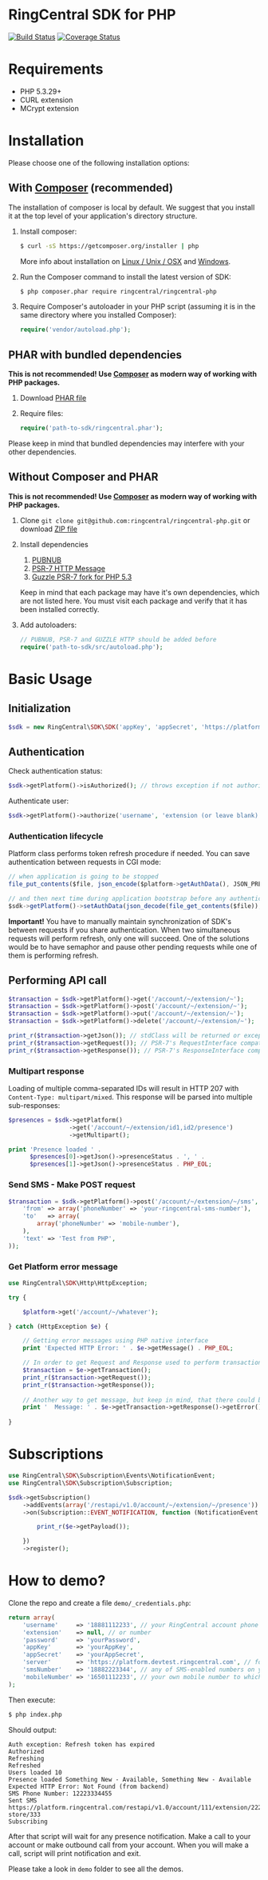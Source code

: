 # RingCentral SDK for PHP

[![Build Status](https://img.shields.io/travis/ringcentral/ringcentral-php/master.svg)](https://travis-ci.org/ringcentral/ringcentral-php)
[![Coverage Status](https://coveralls.io/repos/ringcentral/ringcentral-php/badge.svg?branch=master&service=github)](https://coveralls.io/github/ringcentral/ringcentral-php?branch=master)

# Requirements

- PHP 5.3.29+
- CURL extension
- MCrypt extension

# Installation

Please choose one of the following installation options:

## With [Composer](http://getcomposer.org) **(recommended)**

The installation of composer is local by default. We suggest that you install it at the top level of your application's
directory structure.

1. Install composer:
    
    ```sh
    $ curl -sS https://getcomposer.org/installer | php
    ```
    
    More info about installation on [Linux / Unix / OSX](https://getcomposer.org/doc/00-intro.md#installation-linux-unix-osx)
    and [Windows](https://getcomposer.org/doc/00-intro.md#installation-windows).
  
2. Run the Composer command to install the latest version of SDK:
  
    ```sh
    $ php composer.phar require ringcentral/ringcentral-php
    ```

3. Require Composer's autoloader in your PHP script (assuming it is in the same directory where you installed Composer):
    
    ```php
    require('vendor/autoload.php');
    ```

## PHAR with bundled dependencies

**This is not recommended! Use [Composer](http://getcomposer.org) as modern way of working with PHP packages.**

1. Download [PHAR file](https://github.com/ringcentral/ringcentral-php/blob/master/dist/ringcentral.phar)

2. Require files:
  
    ```php
    require('path-to-sdk/ringcentral.phar');
    ```

Please keep in mind that bundled dependencies may interfere with your other dependencies.

## Without Composer and PHAR

**This is not recommended! Use [Composer](http://getcomposer.org) as modern way of working with PHP packages.**
    
1. Clone `git clone git@github.com:ringcentral/ringcentral-php.git` or download [ZIP file](https://github.com/ringcentral/ringcentral-php/archive/master.zip)

2. Install dependencies

    1. [PUBNUB](https://github.com/pubnub/php#php--53-without-composer)
    2. [PSR-7 HTTP Message](https://github.com/php-fig/http-message)
    3. [Guzzle PSR-7 fork for PHP 5.3](https://github.com/kirill-konshin/psr7)
    
    Keep in mind that each package may have it's own dependencies, which are not listed here. You must visit each
    package and verify that it has been installed correctly.

3. Add autoloaders:

    ```php
    // PUBNUB, PSR-7 and GUZZLE HTTP should be added before
    require('path-to-sdk/src/autoload.php');
    ```
    
# Basic Usage

## Initialization

```php
$sdk = new RingCentral\SDK\SDK('appKey', 'appSecret', 'https://platform.devtest.ringcentral.com');
```

## Authentication

Check authentication status:

```php
$sdk->getPlatform()->isAuthorized(); // throws exception if not authorized after automatic refresh
```

Authenticate user:

```php
$sdk->getPlatform()->authorize('username', 'extension (or leave blank)', 'password', true); // change true to false to not remember user
```

### Authentication lifecycle

Platform class performs token refresh procedure if needed. You can save authentication between requests in CGI mode:

```js
// when application is going to be stopped
file_put_contents($file, json_encode($platform->getAuthData(), JSON_PRETTY_PRINT));

// and then next time during application bootstrap before any authentication checks:
$sdk->getPlatform()->setAuthData(json_decode(file_get_contents($file));
```

**Important!** You have to manually maintain synchronization of SDK's between requests if you share authentication.
When two simultaneous requests will perform refresh, only one will succeed. One of the solutions would be to have
semaphor and pause other pending requests while one of them is performing refresh.

## Performing API call

```php
$transaction = $sdk->getPlatform()->get('/account/~/extension/~');
$transaction = $sdk->getPlatform()->post('/account/~/extension/~');
$transaction = $sdk->getPlatform()->put('/account/~/extension/~');
$transaction = $sdk->getPlatform()->delete('/account/~/extension/~');

print_r($transaction->getJson()); // stdClass will be returned or exception if Content-Type is not JSON
print_r($transaction->getRequest()); // PSR-7's RequestInterface compatible instance used to perform HTTP request 
print_r($transaction->getResponse()); // PSR-7's ResponseInterface compatible instance used as HTTP response 
```

### Multipart response

Loading of multiple comma-separated IDs will result in HTTP 207 with `Content-Type: multipart/mixed`. This response will
be parsed into multiple sub-responses:

```php
$presences = $sdk->getPlatform()
                 ->get('/account/~/extension/id1,id2/presence')
                 ->getMultipart();

print 'Presence loaded ' .
      $presences[0]->getJson()->presenceStatus . ', ' .
      $presences[1]->getJson()->presenceStatus . PHP_EOL;
```

### Send SMS - Make POST request

```php
$transaction = $sdk->getPlatform()->post('/account/~/extension/~/sms', null, array(
    'from' => array('phoneNumber' => 'your-ringcentral-sms-number'),
    'to'   => array(
        array('phoneNumber' => 'mobile-number'),
    ),
    'text' => 'Test from PHP',
));
```

### Get Platform error message

```php
use RingCentral\SDK\Http\HttpException;

try {

    $platform->get('/account/~/whatever');

} catch (HttpException $e) {

    // Getting error messages using PHP native interface
    print 'Expected HTTP Error: ' . $e->getMessage() . PHP_EOL;

    // In order to get Request and Response used to perform transaction:
    $transaction = $e->getTransaction();
    print_r($transaction->getRequest()); 
    print_r($transaction->getResponse());
    
    // Another way to get message, but keep in mind, that there could be no response if request has failed completely
    print '  Message: ' . $e->getTransaction->getResponse()->getError() . PHP_EOL;
    
}
```

# Subscriptions

```php
use RingCentral\SDK\Subscription\Events\NotificationEvent;
use RingCentral\SDK\Subscription\Subscription;

$sdk->getSubscription()
    ->addEvents(array('/restapi/v1.0/account/~/extension/~/presence'))
    ->on(Subscription::EVENT_NOTIFICATION, function (NotificationEvent $e) {

        print_r($e->getPayload());

    })
    ->register();
```

# How to demo?

Clone the repo and create a file `demo/_credentials.php`:

```php
return array(
    'username'     => '18881112233', // your RingCentral account phone number
    'extension'    => null, // or number
    'password'     => 'yourPassword',
    'appKey'       => 'yourAppKey',
    'appSecret'    => 'yourAppSecret',
    'server'       => 'https://platform.devtest.ringcentral.com', // for production - https://platform.ringcentral.com
    'smsNumber'    => '18882223344', // any of SMS-enabled numbers on your RingCentral account
    'mobileNumber' => '16501112233', // your own mobile number to which script will send sms
);
```

Then execute:

```sh
$ php index.php
```

Should output:

```
Auth exception: Refresh token has expired
Authorized
Refreshing
Refreshed
Users loaded 10
Presence loaded Something New - Available, Something New - Available
Expected HTTP Error: Not Found (from backend)
SMS Phone Number: 12223334455
Sent SMS https://platform.ringcentral.com/restapi/v1.0/account/111/extension/222/message-store/333
Subscribing
```

After that script will wait for any presence notification. Make a call to your account or make outbound call from your
account. When you will make a call, script will print notification and exit.

Please take a look in `demo` folder to see all the demos.